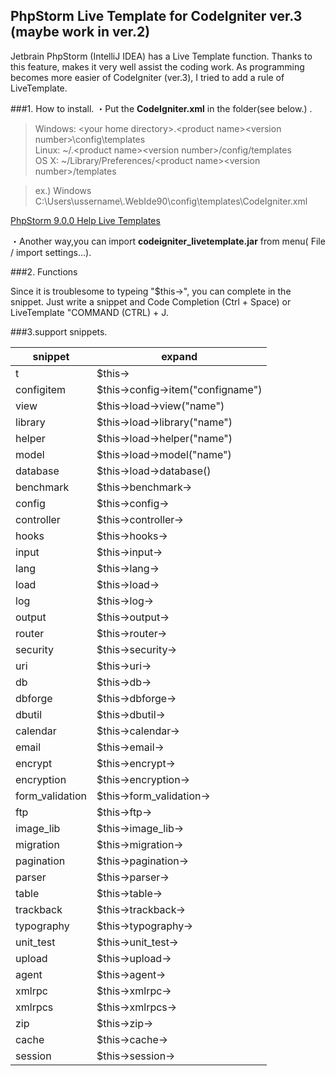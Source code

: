 ## PhpStorm Live Template for CodeIgniter ver.3 (maybe work in ver.2) 
Jetbrain PhpStorm (IntelliJ IDEA) has a Live Template function.
Thanks to this feature, makes it very well assist the coding work.
As programming becomes more easier of CodeIgniter (ver.3), I tried to add a rule of LiveTemplate.

###1. How to install.
・Put the **CodeIgniter.xml** in the folder(see below.) .


> Windows: &lt;your home directory&gt;\.&lt;product name&gt;&lt;version number&gt;\config\templates<br>
> Linux: ~/.&lt;product name&gt;&lt;version number&gt;/config/templates<br>
> OS X: ~/Library/Preferences/&lt;product name&gt;&lt;version number&gt;/templates<br>

> ex.) Windows<br>
> C:\Users\ussername\\.WebIde90\config\templates\CodeIgniter.xml

[PhpStorm 9.0.0 Help Live Templates](https://www.jetbrains.com/phpstorm/help/live-templates.html "PhpStorm 9.0.0 Help Live Templates")


・Another way,you can import **codeigniter_livetemplate.jar** from menu( File / import settings...).

###2. Functions

Since it is troublesome to typeing "$this->", you can complete in the snippet.
Just write a snippet and Code Completion (Ctrl + Space) or LiveTemplate "COMMAND (CTRL) + J.


###3.support snippets.


snippet	| expand	
----------------| -------------------------------------
t	| $this->	
configitem	| $this->config->item("configname")	
view	| $this->load->view("name")
library	| $this->load->library("name")
helper	| $this->load->helper("name")
model	| $this->load->model("name")
database	| $this->load->database()
benchmark	| $this->benchmark->	
config	| $this->config->	
controller	| $this->controller->	
hooks	| $this->hooks->	
input	| $this->input->	
lang	| $this->lang->	
load	| $this->load->	
log	| $this->log->	
output	| $this->output->	
router	| $this->router->	
security	| $this->security->	
uri	| $this->uri->	
db	| $this->db->	
dbforge	| $this->dbforge->	
dbutil	| $this->dbutil->	
calendar	| $this->calendar->	
email	| $this->email->	
encrypt	| $this->encrypt->	
encryption	| $this->encryption->	
form_validation	| $this->form_validation->	
ftp	| $this->ftp->	
image_lib	| $this->image_lib->	
migration	| $this->migration->	
pagination	| $this->pagination->	
parser	| $this->parser->	
table	| $this->table->	
trackback	| $this->trackback->	
typography	| $this->typography->	
unit_test	| $this->unit_test->	
upload	| $this->upload->	
agent	| $this->agent->	
xmlrpc	| $this->xmlrpc->	
xmlrpcs	| $this->xmlrpcs->	
zip	| $this->zip->	
cache	| $this->cache->	
session	| $this->session->	

